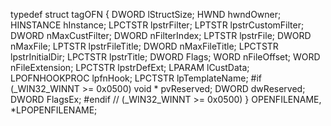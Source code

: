 typedef struct tagOFN { 
  DWORD         lStructSize; 
  HWND          hwndOwner; 
  HINSTANCE     hInstance; 
  LPCTSTR       lpstrFilter; 
  LPTSTR        lpstrCustomFilter; 
  DWORD         nMaxCustFilter; 
  DWORD         nFilterIndex; 
  LPTSTR        lpstrFile; 
  DWORD         nMaxFile; 
  LPTSTR        lpstrFileTitle; 
  DWORD         nMaxFileTitle; 
  LPCTSTR       lpstrInitialDir; 
  LPCTSTR       lpstrTitle; 
  DWORD         Flags; 
  WORD          nFileOffset; 
  WORD          nFileExtension; 
  LPCTSTR       lpstrDefExt; 
  LPARAM        lCustData; 
  LPOFNHOOKPROC lpfnHook; 
  LPCTSTR       lpTemplateName; 
#if (_WIN32_WINNT >= 0x0500)
  void *        pvReserved;
  DWORD         dwReserved;
  DWORD         FlagsEx;
#endif // (_WIN32_WINNT >= 0x0500)
} OPENFILENAME, *LPOPENFILENAME;
